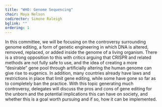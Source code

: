 ```yaml
---
title: "WHO: Genome Sequencing"
chair: Maya Nelson
codirector: Simone Raleigh
bglink: ""
ordering: 1
---
```

In this committee, we will be focusing on the controversy surrounding genome editing, a form of genetic engineering in which DNA is altered, removed, replaced, or added inside the genome of a living organism. There is a strong opposition to this with critics arguing that CRISPR and related methods are not fully safe to use, and the idea of creating a more “desirable” gene pool through artificially altering the human genome can give rise to eugenics. In addition, many countries already have laws and restrictions in place that limit gene editing, while some have gone so far as to completely ban the practice. With this topic generating much controversy, delegates will discuss the pros and cons of gene editing for the unborn and the potential implications this can have on society, and whether this is a goal worth pursuing and if so, how it can be implemented.
